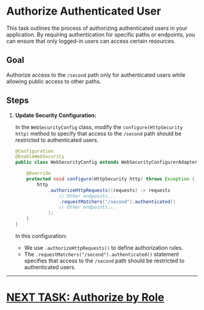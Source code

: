 # Authorize Authenticated User

This task outlines the process of authorizing authenticated users in your application. By requiring authentication for specific paths or endpoints, you can ensure that only logged-in users can access certain resources.

## Goal

Authorize access to the `/second` path only for authenticated users while allowing public access to other paths.

## Steps

1. **Update Security Configuration:**

   In the `WebSecurityConfig` class, modify the `configure(HttpSecurity http)` method to specify that access to the `/second` path should be restricted to authenticated users.

   ```java
   @Configuration
   @EnableWebSecurity
   public class WebSecurityConfig extends WebSecurityConfigurerAdapter {

       @Override
       protected void configure(HttpSecurity http) throws Exception {
           http
               .authorizeHttpRequests((requests) -> requests
                   // Other endpoints...
                   .requestMatchers("/second").authenticated()
                   // Other endpoints...
               );
       }
   }
   ```

   In this configuration:
    - We use `.authorizeHttpRequests()` to define authorization rules.
    - The `.requestMatchers("/second").authenticated()` statement specifies that access to the `/second` path should be restricted to authenticated users.

---

# [NEXT TASK: Authorize by Role](authorize-server-role.md)
